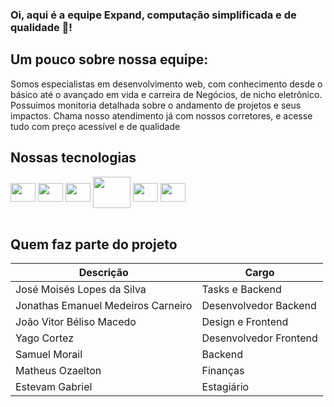 ### Oi, aqui é a equipe Expand, computação simplificada e de qualidade :scroll:! 

## Um pouco sobre nossa equipe:
<div>
  <p>
    Somos especialistas em desenvolvimento web, com conhecimento desde o básico até o avançado em vida e carreira 
    de Negócios, de nicho eletrônico. Possuimos monitoria detalhada sobre o andamento de projetos e seus impactos. 
    Chama nosso atendimento já com nossos corretores, e acesse tudo com preço acessível e de qualidade
  </p>
</div>

## Nossas tecnologias  
  
<div style="display: inline_block"> 
  
  <img align="center" height="30" width="40" src="https://cdn.jsdelivr.net/gh/devicons/devicon/icons/mysql/mysql-original.svg" />
          
  <img align="center" height="30" width="40" src="https://cdn.jsdelivr.net/gh/devicons/devicon/icons/python/python-original-wordmark.svg" />
  <img align="center" height="30" width="40" src="https://cdn.jsdelivr.net/gh/devicons/devicon/icons/django/django-plain.svg" />
  <img align="center" height="50" width="60" src="https://cdn.jsdelivr.net/gh/devicons/devicon/icons/react/react-original.svg" />
       
  
  <img align="center" height="30" width="40" src="https://cdn.jsdelivr.net/gh/devicons/devicon/icons/html5/html5-original.svg" />
  
  <img align="center" height="30" width="40" src="https://cdn.jsdelivr.net/gh/devicons/devicon/icons/css3/css3-original.svg" />
          
          
          
 
</div><br>

## Quem faz parte do projeto

Descrição   | Cargo   |
--------- | --------- | 
 José Moisés Lopes da Silva | Tasks e Backend
 Jonathas Emanuel Medeiros Carneiro| Desenvolvedor Backend
 João Vitor Béliso Macedo | Design e Frontend
 Yago Cortez| Desenvolvedor Frontend
 Samuel Morail | Backend 
 Matheus Ozaelton | Finanças 
 Estevam Gabriel | Estagiário 



